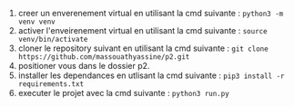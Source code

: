 1. creer un enverenement virtual en utilisant la cmd suivante : `python3 -m venv venv`
2. activer l'enveirenement virtual en utilisant la cmd suivante : `source venv/bin/activate`
3. cloner le repository suivant en utilisant la cmd suivante : `git clone https://github.com/massouathyassine/p2.git`
4. positioner vous dans le dossier p2.
5. installer les dependances  en utlisant la cmd suivante : `pip3 install -r requirements.txt`
6. executer le projet avec  la cmd suivante : `python3 run.py`
